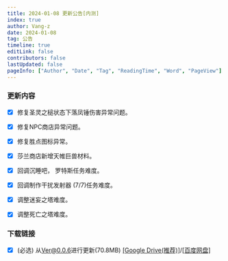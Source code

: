 ```yaml
---
title: 2024-01-08 更新公告[内测]
index: true
author: Vang-z
date: 2024-01-08
tag: 公告
timeline: true
editLink: false
contributors: false
lastUpdated: false
pageInfo: ["Author", "Date", "Tag", "ReadingTime", "Word", "PageView"]
---
```


### 更新内容
- [x] 修复<a>圣灵之槌状态下落凤锤</a>伤害异常问题。
- [x] 修复<a>NPC商店</a>异常问题。
- [x] 修复胜点图标异常。
- [x] 莎兰商店新增<a>天帷巨兽</a>材料。
- [x] 回调<a>沉睡吧， 罗特斯</a>任务难度。
- [x] 回调<a>制作干扰发射器 (7/7)</a>任务难度。
- [x] 调整<a>迷妄之塔</a>难度。
- [x] 调整<a>死亡之塔</a>难度。


### 下载链接
- [x] <a>(必选)</a> 从<a>Ver@0.0.6</a>进行更新(70.8MB) [[Google Drive(推荐)]](https://drive.google.com/file/d/1aUVHPhSyIibq4W6BVo3kqiUzIiReNH06/view)/[[百度网盘]](https://pan.baidu.com/s/1UyV9xmRo1YD72YWTduCpwQ?pwd=w1jk)
